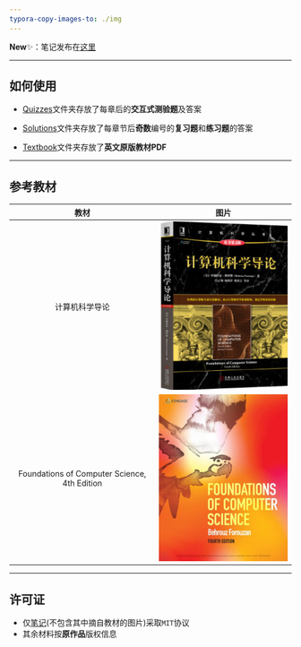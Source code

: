 ```yaml
---
typora-copy-images-to: ./img
---
```


**New**✨：笔记发布在<a href="Notes/Notes.md">这里</a>

------



## 如何使用

- <a href="Quizzes/">Quizzes</a>文件夹存放了每章后的**交互式测验题**及答案

- <a href="Solutions">Solutions</a>文件夹存放了每章节后**奇数**编号的**复习题**和**练习题**的答案

- <a href="Textbook">Textbook</a>文件夹存放了**英文原版教材PDF**

------



## 参考教材

|                     教材                     |                             图片                             |
| :------------------------------------------: | :----------------------------------------------------------: |
|                计算机科学导论                | ![image-20231227213319730](img/image-20231227213319730.png)  |
| Foundations of Computer Science, 4th Edition | ![e146ff701029cef9378328f15aa28958e6ee8e1488fe082b057229d7e14685ec](img/e146ff701029cef9378328f15aa28958e6ee8e1488fe082b057229d7e14685ec.jpg) |

------

## 许可证

- 仅<a href="Notes/Notes.md">笔记</a>(不包含其中摘自教材的图片)采取`MIT`协议
- 其余材料按**原作品**版权信息

